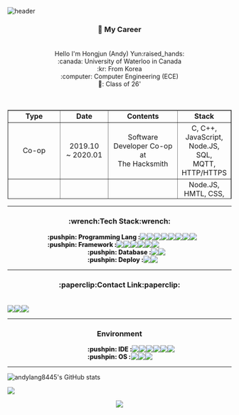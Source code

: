 ![header](https://capsule-render.vercel.app/api?type=waving&color=6FA2E1&height=300&section=header&text=Andy's%20Github&fontSize=70&fontColor=FFFFFF&animation=twinkling&descSize=30)

<h3 align = "center"> 💼 My Career<br><br> </h3>
<div align = "center">
Hello I'm Hongjun (Andy) Yun:raised_hands:<br>
:canada: University of Waterloo in Canada<br>
:kr: From Korea<br>
:computer: Computer Engineering (ECE)<br>
📆: Class of 26'<br>
</div>
<br><br>
<table style="border-collapse: collapse; width: 100%; height: 200px;"border="1" data-ke-align="center" align = "center">
  <tbody>
    <tr style="height: 20px;">
      <td style="width: 14.7676%; height: 20px; text-align: center;font-weight: 800;"><b>Type</b> </td>
      <td style="width: 15.465%; height: 20px; text-align: center;font-weight: 800;"><b>Date</b></td>
      <td style="width: 44.7674%; height: 20px; text-align: center;font-weight: 800;"><b>Contents</b></td>
      <td style="width: 25%; height: 20px; text-align: center;font-weight: 800;"><b>Stack</b></td>
    </tr>
    <tr style="height: 20px;">
      <td style="width: 14.7676%; height: 20px; text-align: center;">Co-op</td>
      <td style="width: 15.465%; height: 20px; text-align: center;">2019.10<br>~ 2020.01</td>
      <td style="width: 44.7674%; height: 20px; text-align: center;">Software Developer Co-op at<br>The Hacksmith</td>
      <td style="width: 25%; height: 20px; text-align: center;">C, C++, JavaScript, Node.JS, SQL,<br>MQTT, HTTP/HTTPS</td>
    </tr>
    <tr style="height: 20px;">
      <td style="width: 14.7676%; height: 20px; text-align: center;">Full Stack<br>Development</td>
      <td style="width: 15.465%; height: 20px; text-align: center;">2020.10<br>~ 2021.06</td>
      <td style="width: 44.7674%; height: 20px; text-align: center;">Constructed Communication and<br> attendance management platform</td>
      <td style="width: 25%; height: 20px; text-align: center;">Node.JS, HMTL, CSS, JavaScript, Express,<br>AWS Lightsail, GCP, SQL, PHP,<br>CentOS, HTTPS</td>
    </tr>
    <tr style="height: 20px;">
      <td style="width: 14.7676%; height: 20px; text-align: center;"><b>Current<br>Education</b></td>
      <td style="width: 15.465%; height: 20px; text-align: center;">2021.09 ~</td>
      <td style="width: 44.7674%; height: 20px; text-align: center;">UW Computer Engineering Co-op</td>
      <td style="width: 25%; height: 20px; text-align: center;">&nbsp;</td>
    </tr>
    <tr style="height: 20px;">
      <td style="width: 14.7676%; height: 20px; text-align: center;">Co-op</td>
      <td style="width: 15.465%; height: 20px; text-align: center;">2022.01.04<br>~ 2022.04.29</td>
      <td style="width: 44.7674%; height: 20px; text-align: center;">Stackpole International Ancaster<br>Software Developer Co-op</td>
      <td style="width: 25%; height: 20px; text-align: center;">Python, PyTorch, PyQt, PySide, Tensorflow,<br> Anaconda</td>
    </tr>
    <tr style="height: 20px;">
      <td style="width: 14.7676%; height: 20px; text-align: center;">Web<br>Development</td>
      <td style="width: 15.465%; height: 20px; text-align: center;">2020.11 ~</td>
      <td style="width: 44.7674%; height: 20px; text-align: center;">Logic Gate Project</td>
      <td style="width: 25%; height: 20px; text-align: center;">Node.JS, HMTL, CSS, JavaScript, Express,<br>AWS, GCP, SQL, PHP</td>
    </tr>
    <tr style="height: 20px;">
      <td style="width: 14.7676%; height: 20px; text-align: center;">Co-op</td>
      <td style="width: 15.465%; height: 20px; text-align: center;">2022.09.07 ~</td>
      <td style="width: 44.7674%; height: 20px; text-align: center;">Huawei Ottawa/Kanata R&D Centre<br>6G Researcher Co-op</td>
      <td style="width: 25%; height: 20px; text-align: center;">C, C++, Python, CARLA</td>
    </tr>
  </tbody>
</table>

---


<h3 align = "center">:wrench:Tech Stack:wrench:<br></h3>
<div style = "display: flex;">
  <span align="center" style = "margin-left: 90px; font-weight: 800;">:pushpin: Programming Lang : </span> 
  <img src="https://img.shields.io/badge/C-ABB9CC?style=flat-square&logo=C&logoColor=white"/>  
  <img src="https://img.shields.io/badge/Python-3776AB?style=flat-square&logo=Python&logoColor=white"/>  
  <img src="https://img.shields.io/badge/C++-00599C?style=flat-square&logo=C%2B%2B&logoColor=white"/>  
  <img src="https://img.shields.io/badge/HTML5-E34F26?style=flat-square&logo=HTML5&logoColor=white"/>  
  <img src="https://img.shields.io/badge/CSS-1572B6?style=flat-square&logo=CSS&logoColor=white"/>  
  <img src="https://img.shields.io/badge/JavaScript-F7DF1E?style=flat-square&logo=JavaScript&logoColor=white"/>  
  <img src="https://img.shields.io/badge/Java-ED8B00?style=flat-square&logo=java&logoColor=white"/>  
  <img src="https://img.shields.io/badge/markdown-%23000000.svg?style=flat-square&logo=markdown&logoColor=white"/>  
</div>

<div style = "display: flex; ">
  <span style = "margin-left: 90px; font-weight: 800;">:pushpin: Framework : </span>
  <img src="https://img.shields.io/badge/Node.js-339933?style=flat-square&logo=Node.js&logoColor=white"/>  
  <img src="https://img.shields.io/badge/Qt-%23217346.svg?style=flat-square&logo=Qt&logoColor=white"/>  
  <img src="https://img.shields.io/badge/Socket.io-black?style=flat-square&logo=socket.io&badgeColor=010101"/>  
  <img src="https://img.shields.io/badge/numpy-%23013243.svg?style=flat-square&logo=numpy&logoColor=white1"/>  
  <img src="https://img.shields.io/badge/PyTorch-%23EE4C2C.svg?style=flat-square&logo=PyTorch&logoColor=white"/>  
  <img src="https://img.shields.io/badge/TensorFlow-%23FF6F00.svg?style=flat-square&logo=TensorFlow&logoColor=white"/>  
</div>

<div style = "display: flex; margin-left: 90px">
  <span style = "margin-left: 90px; font-weight: 800;">:pushpin: Database : </span>
  <img src="https://img.shields.io/badge/MySQL-4479A1?style=flat-square&logo=MySQL&logoColor=white"/>  
  <img src="https://img.shields.io/badge/sqlite-%2307405e.svg?style=flat-square&logo=sqlite&logoColor=white"/>  
</div>

<div style = "display: flex; margin-left: 90px">
  <span style = "margin-left: 90px; font-weight: 800;">:pushpin: Deploy : </span>
  <img src="https://img.shields.io/badge/AmazonAWS-232FE3?style=flat-square&logo=AmazonAWS&logoColor=white"/>  
  <img src="https://img.shields.io/badge/GoogleCloud-%234285F4.svg?style=flat-square&logo=google-cloud&logoColor=white"/>  
</div>

---

<h3 align = "center">:paperclip:Contact Link:paperclip:<br><br></h3>
<div style = "display: flex; align-item : center; justify-item: center" align = "center">
<a href="mailto:hongjun.yunuw@gmail.com"><img src="https://img.shields.io/badge/Gmail-EA4335?style=flat-square&logo=Gmail&logoColor=white"/></a>
<a href="https://andylang8445.github.io/"><img src="https://img.shields.io/badge/Blogger-FF5722?style=flat-square&logo=Blogger&logoColor=white"/></a>
<a href="https://www.instagram.com/h0ng_yun"><img src="https://img.shields.io/badge/Instagram-E4405F?style=flat-square&logo=Instagram&logoColor=white"/></a>
</div>

---

<h3 align = "center">Environment<br></h3>
<div style = "display: flex; margin-left: 90px">
  <span style = "margin-left: 90px; font-weight: 800;">:pushpin: IDE : </span>
  <img src="https://img.shields.io/badge/Xcode-007ACC?style=flat-square&logo=Xcode&logoColor=white"/> 
  <img src="https://img.shields.io/badge/Visual%20Studio%20Code-0078d7.svg?style=flat-square&logo=visual-studio-code&logoColor=white"/>  
  <img src="https://img.shields.io/badge/pycharm-143?style=flat-square&logo=pycharm&logoColor=black&color=black&labelColor=green"/>  
  <img src="https://img.shields.io/badge/Atom-%2366595C.svg?style=flat-square&logo=atom&logoColor=white"/>  
  <img src="https://img.shields.io/badge/Eclipse-FE7A16.svg?style=flat-square&logo=Eclipse&logoColor=white"/>  
  <img src="https://img.shields.io/badge/CLion-black?style=flat-square&logo=clion&logoColor=white"/>  
</div><div style = "display: flex; margin-left: 90px">
  <span style = "margin-left: 90px; font-weight: 800;">:pushpin: OS : </span>
  <img src="https://img.shields.io/badge/mac%20os-000000?style=flat-square&logo=macos&logoColor=F0F0F0"/> 
  <img src="https://img.shields.io/badge/Windows-0078D6?style=flat-square&logo=windows&logoColor=white"/>  
  <img src="https://img.shields.io/badge/Ubuntu-E95420?style=flat-square&logo=ubuntu&logoColor=white"/>  
</div>

---

![andylang8445's GitHub stats](https://github-readme-stats.vercel.app/api?username=andylang8445&count_private=true&show_icons=true&theme=dark)

<img align="center" src="https://github-readme-stats.vercel.app/api/top-langs/?username=andylang8445&layout=compact&theme=radical" />

<p align="center"><a href="https://hits.seeyoufarm.com"><img src="https://hits.seeyoufarm.com/api/count/incr/badge.svg?url=https%3A%2F%2Fgithub.com%2Fandylang8445&count_bg=%233DC8C4&title_bg=%23555555&icon=&icon_color=%23E7E7E7&title=hits&edge_flat=false"/></a></p>
